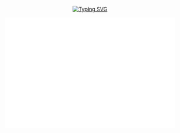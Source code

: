 <p align="center">
  <a href="https://git.io/typing-svg">
    <img src="https://readme-typing-svg.demolab.com?
      font=Fira+Code&pause=1000&center=true&random=false&width=435&lines=WEB+APPLICATION+DEVELOPMENT+PROJECT" alt="Typing SVG" />
  </a>
</p>
<p align="center">
  <img width="460" height="300" src="https://github.com/CE-WEBAPP-2023/Backend-WEBAPP/blob/main/wwwroot/android-chrome-512x512.png">
</p>
